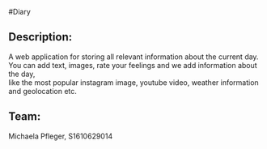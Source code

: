 #Diary
## Description:
A web application for storing all relevant information about the current day.<br>
You can add text, images, rate your feelings and we add information about the day,<br>
like the most popular instagram image, youtube video, weather information and geolocation etc.
## Team:
Michaela Pfleger, S1610629014